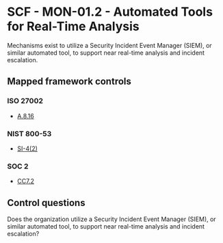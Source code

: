 # SCF - MON-01.2 - Automated Tools for Real-Time Analysis
Mechanisms exist to utilize a Security Incident Event Manager (SIEM), or similar automated tool, to support near real-time analysis and incident escalation. 
## Mapped framework controls
### ISO 27002
- [A.8.16](../iso27002/a-8.md#a816)
  
### NIST 800-53
- [SI-4(2)](../nist80053/si-4-2.md)
  
### SOC 2
- [CC7.2](../soc2/cc72.md)
  
## Control questions
Does the organization utilize a Security Incident Event Manager (SIEM), or similar automated tool, to support near real-time analysis and incident escalation? 
  
